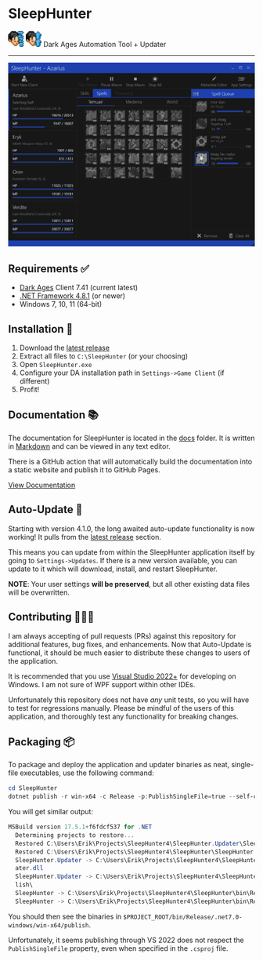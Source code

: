 
# SleepHunter
<img src="SleepHunter/SleepHunter.png" width=32 height=32/> <img src="SleepHunter.Updater/SleepHunter-Updater.png" width=32 height=32/>
Dark Ages Automation Tool + Updater

---

<img src="docs/src/screenshots/SleepHunter.png"/>

## Requirements ✅

- [Dark Ages](https://www.darkages.com) Client 7.41 (current latest)
- [.NET Framework 4.8.1](https://dotnet.microsoft.com/en-us/download/dotnet-framework/net481) (or newer)
- Windows 7, 10, 11 (64-bit)

## Installation 💾

1. Download the [latest release](https://github.com/ewrogers/SleepHunter4/releases/)
2. Extract all files to `C:\SleepHunter` (or your choosing)
3. Open `SleepHunter.exe`
4. Configure your DA installation path in `Settings->Game Client` (if different)
5. Profit!

## Documentation 📚

The documentation for SleepHunter is located in the [docs](./docs) folder.
It is written in [Markdown](https://www.markdownguide.org/) and can be viewed in any text editor.

There is a GitHub action that will automatically build the documentation into a static website and publish it to GitHub Pages.

[View Documentation](https://ewrogers.github.io/SleepHunter4/)

## Auto-Update 🔄

Starting with version 4.1.0, the long awaited auto-update functionality is now working!
It pulls from the [latest release](https://github.com/ewrogers/SleepHunter4/releases) section.

This means you can update from within the SleepHunter application itself by going to `Settings->Updates`.
If there is a new version available, you can update to it which will download, install, and restart SleepHunter.

**NOTE**: Your user settings **will be preserved**, but all other existing data files will be overwritten.

## Contributing 👨🏻‍💻

I am always accepting of pull requests (PRs) against this repository for additional features, bug fixes, and enhancements.
Now that Auto-Update is functional, it should be much easier to distribute these changes to users of the application.

It is recommended that you use [Visual Studio 2022+](https://visualstudio.microsoft.com/vs/0) for developing on Windows.
I am not sure of WPF support within other IDEs.

Unfortunately this repository does not have *any* unit tests, so you will have to test for regressions manually.
Please be mindful of the users of this application, and thoroughly test any functionality for breaking changes.

## Packaging 📦

To package and deploy the application and updater binaries as neat, single-file executables, use the following command:

```powershell
cd SleepHunter
dotnet publish -r win-x64 -c Release -p:PublishSingleFile=true --self-contained false

```

You will get similar output:

```powershell
MSBuild version 17.5.1+f6fdcf537 for .NET
  Determining projects to restore...
  Restored C:\Users\Erik\Projects\SleepHunter4\SleepHunter.Updater\SleepHunter.Updater.csproj (in 230 ms).
  Restored C:\Users\Erik\Projects\SleepHunter4\SleepHunter\SleepHunter.csproj (in 230 ms).
  SleepHunter.Updater -> C:\Users\Erik\Projects\SleepHunter4\SleepHunter.Updater\bin\Release\net7.0-windows\win-x64\Upd
  ater.dll
  SleepHunter.Updater -> C:\Users\Erik\Projects\SleepHunter4\SleepHunter.Updater\bin\Release\net7.0-windows\win-x64\pub
  lish\
  SleepHunter -> C:\Users\Erik\Projects\SleepHunter4\SleepHunter\bin\Release\net7.0-windows\win-x64\SleepHunter.dll
  SleepHunter -> C:\Users\Erik\Projects\SleepHunter4\SleepHunter\bin\Release\net7.0-windows\win-x64\publish\
```

You should then see the binaries in `$PROJECT_ROOT/bin/Release/.net7.0-windows/win-x64/publish`.

Unfortunately, it seems publishing through VS 2022 does not respect the `PublishSingleFile` property, even when specified in the `.csproj` file.
